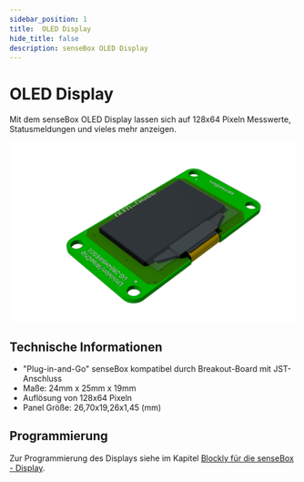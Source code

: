 ```yaml
---
sidebar_position: 1
title:  OLED Display
hide_title: false
description: senseBox OLED Display
---
```


# OLED Display

Mit dem senseBox OLED Display lassen sich auf 128x64 Pixeln Messwerte, Statusmeldungen und vieles mehr anzeigen.

![](../../../static/img/hardware-bilder/oled/display.png)
## Technische Informationen

* "Plug-in-and-Go" senseBox kompatibel durch Breakout-Board mit JST-Anschluss
* Maße: 24mm x 25mm x 19mm
* Auflösung von 128x64 Pixeln
* Panel Größe: 26,70x19,26x1,45 (mm)


## Programmierung

Zur Programmierung des Displays siehe im Kapitel [Blockly für die senseBox - Display](/blockly/blockly-Display/).
